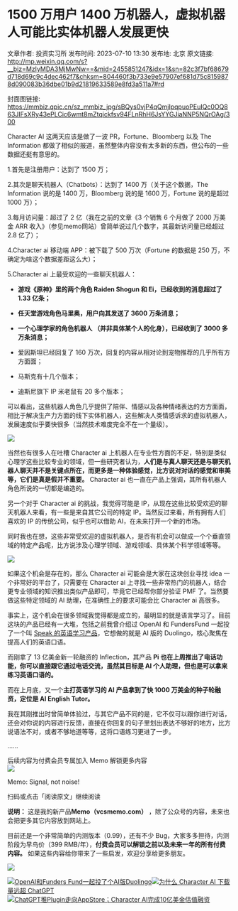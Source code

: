 # 1500 万用户 1400 万机器人，虚拟机器人可能比实体机器人发展更快

文章作者: 投资实习所
发布时间: 2023-07-10 13:30
发布地: 北京
原文链接: http://mp.weixin.qq.com/s?__biz=MzIyMDA3MjMwNw==&mid=2455851247&idx=1&sn=82c3f7bf68679d718d69c9c4dec462f7&chksm=804460f3b733e9e57907ef681d75c8159878d090083b36dbe01b9d21819633589e8fd3a511a7#rd

封面图链接: https://mmbiz.qpic.cn/sz_mmbiz_jpg/sBQys0vjP4qQmjIpqpuoPEuIQc0OQ863JIFsXRy43ePLCic6wmt8mZtqickfsv94FLnRhH6JsYYGJiaNNP5NQrOAg/300

Character AI 这两天应该是做了一波 PR，Fortune、Bloomberg 以及 The Information
都做了相似的报道，虽然整体内容没有太多新的东西，但公布的一些数据还挺有意思的。  

1.首先是注册用户：达到了 1500 万；

2.其次是聊天机器人（Chatbots）：达到了 1400 万（关于这个数据，The Information 说的是 1400 万，Bloomberg
说的是 1600 万，Fortune 说的是超过 1000 万）；

3.每月访问量：超过了 2 亿（我在之前的文章《3 个销售 6 个月做了 2000 万美金 ARR
收入》（参见memo网站）曾简单说过几个数字，其最新访问量已经超过 2.8 亿了）；

4.Character ai 移动端 APP：被下载了 500 万次（Fortune 的数据是 250 万，不确定为啥这个数据差距这么大）；

5.Character ai 上最受欢迎的一些聊天机器人：

  * **游戏《原神》里的两个角色 Raiden Shogun 和 Ei，已经收到的消息超过了 1.33 亿条；**

  * **任天堂游戏角色马里奥，用户向其发送了 3600 万条消息；**

  * **一个心理学家的角色机器人 （并非具体某个人的化身），已经收到了 3000 多万条消息；**

  * 爱因斯坦已经回复了 160 万次，回复的内容从相对论到宠物推荐的几乎所有方方面面；

  * 马斯克有十几个版本；

  * 迪斯尼旗下 IP 米老鼠有 20 多个版本；

可以看出，这些机器人角色几乎提供了陪伴、情感以及各种情绪表达的方方面面，相比于解决生产力方面的线下实体机器人，这些解决人类情感诉求的虚拟机器人，发展速度似乎要快很多（当然技术难度完全不在一个量级）。

![](https://mmbiz.qpic.cn/sz_mmbiz_jpg/sBQys0vjP4qQmjIpqpuoPEuIQc0OQ863A0MqINicMPWenznX2BHpbibtHmWc5SaCOhxdkfnbX74ibOnEf80TQSUQQ/640?wx_fmt=jpeg)

当然也有很多人在吐槽 Character ai
上机器人在专业性方面的不足，特别是类似心理学这些比较专业的领域，但一些研究者认为，**人们是与真人聊天还是与聊天机器人聊天并不是关键点所在，而更多是一种体验感觉，比方说对对话的感觉和审美等，它们是真是假并不重要。**
Character ai 也一直在产品上强调，其所有机器人角色所说的一切都是编造的。

另一个对于 Character ai 的挑战，我觉得可能是 IP，从现在这些比较受欢迎的聊天机器人来看，有一些是来自其它公司的特定
IP。当然反过来看，所有拥有人们喜欢的 IP 的传统公司，似乎也可以借助 AI，在未来打开一个新的市场。

同时我也在想，这些非常受欢迎的虚拟机器人，是否有机会可以做成一个个垂直领域的特定产品呢，比方说涉及心理学领域、游戏领域、具体某个科学领域等等。

![](https://mmbiz.qpic.cn/sz_mmbiz_jpg/sBQys0vjP4qQmjIpqpuoPEuIQc0OQ863gSkzockLicuvknWnYCRwF2T74DPsjS4NEgAXImkfpRArA2POoiclQmEQ/640?wx_fmt=jpeg)

如果这个机会是存在的，那么 Character ai 可能会是大家在这块创业寻找 idea 一个非常好的平台了，只需要在 Character ai
上寻找一些非常热门的机器人，结合更专业领域的知识推出类似产品即可，毕竟它已经帮你部分验证 PMF 了。当然要做这些特定领域的 AI
助理，在准确性上的要求可能会比 Character ai 高很多。

事实上，这个机会在很多领域我觉得都是成立的，最明显的就是语言学习了。目前这块的产品已经有一大堆，包括之前我曾介绍过 OpenAI 和 FundersFund
一起投了一个叫 [Speak
的英语学习产品](http://mp.weixin.qq.com/s?__biz=MzIyMDA3MjMwNw==&mid=2455850319&idx=1&sn=0b7128ae2aaff30e85475007b21113cc&chksm=80447d53b733f44561badf2b689a0002467d5de45f1b6da14d6b247ca3283ca339b6d12bf156&scene=21#wechat_redirect)，它想做的就是
AI 版的 Duolingo，核心聚焦在提高人们的英语口语。

而刚拿了 13 亿美金新一轮融资的 Inflection，其产品 **Pi 也在上周推出了电话功能，你可以直接跟它通过电话交流，虽然其目标是 AI
个人助理，但也是可以拿来练习英语口语的。**

而在上月底，又一个**主打英语学习的 AI 产品拿到了快 1000 万美金的种子轮融资，定位是 AI English Tutor。**

我在其刚推出时曾简单体验过，与其它产品不同的是，它不仅可以跟你进行对话，还会对你说的内容进行反馈，直接在你回复的句子里划出表达不够好的地方，比方说语法不对，或者不够地道等等，这将口语练习更进了一步。

……

  

后续内容为付费会员专属加入 Memo 解锁更多内容  
![](https://mmbiz.qpic.cn/sz_mmbiz_jpg/sBQys0vjP4qQmjIpqpuoPEuIQc0OQ863LtpaHA43EHiaqDVNxVBico4EGwLNjZiaXb0wP9W8YtxJkcrp2iaj95SeKw/640?wx_fmt=other)  

Memo: Signal, not noise!

扫码或点击「阅读原文」继续阅读

**说明：** 这是我的新产品**Memo（vcsmemo.com）** ，除了公众号的内容，未来也会把更多其它内容放到网站上。

目前还是一个非常简单的内测版本（0.99），还有不少 Bug，大家多多担待，内测阶段为早鸟价（399
RMB/年），**付费会员可以解锁之前以及未来一年的所有付费内容。** 如果这些内容给你带来了一些启发，欢迎分享给更多朋友。

![](https://mmbiz.qpic.cn/mmbiz_png/mrJibAziaMQhQGoNHniac6wGOyRe172dlS0HCYicyjiaCTtly2pULIz6YPNsXeRjoQFSuDYezsia4ibhbAc1X3GKtVRyw/640?wx_fmt=png)

  

[![](https://mmbiz.qpic.cn/mmbiz_jpg/sBQys0vjP4qcBclRPprOckNpJXLjHFOAS7CeZpxOn9cCEDvkT4iahOHAKLnQblUiawa9OF5nVG2jZD0ED3Luic11w/640?wx_fmt=jpeg)OpenAI和Funders
Fund一起投了个AI版Duolingo](https://mp.weixin.qq.com/s?__biz=MzIyMDA3MjMwNw==&mid=2455850319&idx=1&sn=0b7128ae2aaff30e85475007b21113cc&chksm=80447d53b733f44561badf2b689a0002467d5de45f1b6da14d6b247ca3283ca339b6d12bf156&scene=21#wechat_redirect)[![](https://mmbiz.qpic.cn/sz_mmbiz_jpg/sBQys0vjP4q5wwfCQnibl72ropnNkdJjicPY1jwAzLgv9p5sfbuTeqwN2q3fLMK9DR3f2ibloiaQHHibBlGw1Vk2GyA/640?wx_fmt=jpeg)为什么
Character AI 下载量远超
ChatGPT](https://mp.weixin.qq.com/s?__biz=MzIyMDA3MjMwNw==&mid=2455850893&idx=2&sn=950df497f28117af77396893e4d22567&chksm=80447f91b733f687b706a28be2035aeda04fa38ec192a09d69c4f6e1ebfa5ed0f2083b90c70a&scene=21#wechat_redirect)  
[![](https://mmbiz.qpic.cn/mmbiz_jpg/sBQys0vjP4owU7O9RG0gCK2FmyZia5M0OHmgSI9MOQWibfQ9zuBFJe4FaRZJh5e7WPjicqeE9weMOwXX4Cp2vMTUA/640?wx_fmt=jpeg)ChatGPT推Plugin走向AppStore；Character
AI完成10亿美金估值融资](https://mp.weixin.qq.com/s?__biz=MzIyMDA3MjMwNw==&mid=2455850575&idx=1&sn=71c79762ed6d9de25a315bb86100e136&chksm=80447e53b733f74505beda7c873f94738ab5bd6e99ca00ac108158441fc7c8a71fea4cfc2626&scene=21#wechat_redirect)  

